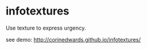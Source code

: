 # infotextures
Use texture to express urgency.

see demo:
http://corinedwards.github.io/infotextures/
